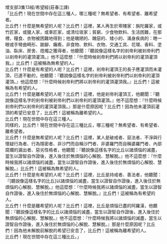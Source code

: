 增支部3集13經/希望經(莊春江譯)  
「比丘們！現在世間中存在這三種人，哪三種呢？無希望者、有希望者、離希望者。  
比丘們！什麼是無希望的人呢？比丘們！這裡，某人再生於卑賤家：旃陀羅家，或竹匠家，或獵人家，或車匠家，或清垃圾家；貧窮、少食物飲料、生活困難，在那裡，糧食、衣物被困難地得到；他是醜陋的、醜惡的、矮小的、滿身疾病的：瞎一眼或手彎曲畸形、跛腳、癱瘓，非食物、飲料、衣物、交通工具、花環、香料、塗油、臥床、房舍、燈燭之獲得者，他聽聞：『聽說像這樣名字的剎帝利被剎帝利們以剎帝利的灌頂灌頂。』他不這麼想：『什麼時候剎帝利們將以剎帝利的灌頂灌頂我。』比丘們！這被稱為無希望的人。  
比丘們！什麼是有希望的人呢？比丘們！這裡，剎帝利灌頂王的長子應灌頂而未灌頂，已達不動的，他聽聞：『聽說像這樣名字的剎帝利被剎帝利們以剎帝利的灌頂灌頂。』他這麼想：『什麼時候剎帝利們將以剎帝利的灌頂灌頂我。』比丘們！這被稱為有希望的人。  
比丘們！什麼是離希望的人呢？比丘們！這裡，他是剎帝利灌頂王，他聽聞：『聽說像這樣名字的剎帝利被剎帝利們以剎帝利的灌頂灌頂。』他不這麼想：『什麼時候剎帝利們以剎帝利的灌頂灌頂我。』那是什麼原因呢？比丘們！因為他未灌頂前灌頂的希望已安息了，比丘們！這被稱為離希望的人。  
比丘們！現在世間中存在這三種人。  
同樣的，比丘們！現在世間中存在這三種比丘，哪三種呢？無希望者、有希望者、離希望者。  
比丘們！什麼是無希望的人呢？比丘們！這裡，某人是破戒者、惡法者、不淨與行懷疑行為者、行為隱密者、非沙門而自稱沙門者、非婆羅門而自稱婆羅門者、內部腐爛的漏出者、惡劣性格者，他聽聞：『聽說像這樣名字的比丘以諸煩惱的滅盡，當生以證智自作證後，進入後住於無煩惱的心解脫、慧解脫。』他不這麼想：『什麼時候我將以諸煩惱的滅盡，當生以證智自作證後，進入後住於無煩惱的心解脫、慧解脫。』比丘們！這被稱為無希望的人。  
比丘們！什麼是有希望的人呢？比丘們！這裡，比丘是持戒者、善法者，他聽聞：『[聽說像這樣名字的比丘]以諸煩惱的滅盡，當生以證智自作證後，進入後住於無煩惱的心解脫、慧解脫。』他這麼想：『什麼時候我將以諸煩惱的滅盡，當生以證智自作證後，進入後住於無煩惱的心解脫、慧解脫。』比丘們！這被稱為有希望的人。  
比丘們！什麼是離希望的人呢？比丘們！這裡，比丘是煩惱已盡的阿羅漢，他聽聞：『聽說像這樣名字的比丘以諸煩惱的滅盡，當生以證智自作證後，進入後住於無煩惱的心解脫、慧解脫。』他不這麼想：『什麼時候我將以諸煩惱的滅盡，當生以證智自作證後，進入後住於無煩惱的心解脫、慧解脫。』那是什麼原因呢？比丘們！因為他未解脫前解脫的希望已安息了，比丘們！這被稱為離希望的人。  
比丘們！現在世間中存在這三種比丘。」  
  
  
